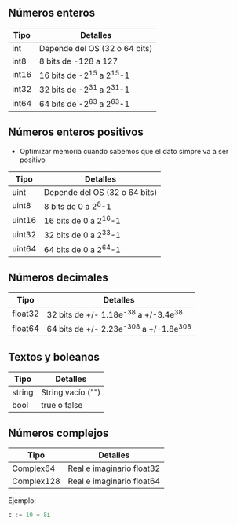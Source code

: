 ## Números enteros

| Tipo  | Detalles                                          |
|-------|---------------------------------------------------|
| int   | Depende del OS (32 o 64 bits)                     |
| int8  | 8 bits de -128 a 127                              |
| int16 | 16 bits de -2<sup>15</sup> a 2<sup>15</sup>-1     |
| int32 | 32 bits de -2<sup>31</sup> a 2<sup>31</sup>-1     |
| int64 | 64 bits de -2<sup>63</sup> a 2<sup>63</sup>-1     |

## Números enteros positivos
* Optimizar memoria cuando sabemos que el dato simpre va a ser positivo

| Tipo   | Detalles                            |
|--------|-------------------------------------|
| uint   | Depende del OS (32 o 64 bits)       |
| uint8  | 8 bits de 0 a 2<sup>8</sup>-1       |
| uint16 | 16 bits de 0 a 2<sup>16</sup>-1     |
| uint32 | 32 bits de 0 a 2<sup>33</sup>-1     |
| uint64 | 64 bits de 0 a 2<sup>64</sup>-1     |

## Números decimales
| Tipo    | Detalles                                                     |
|---------|--------------------------------------------------------------|
| float32 | 32 bits de +/- 1.18e<sup>-38</sup> a +/-3.4e<sup>38</sup>    |
| float64 | 64 bits de +/- 2.23e<sup>-308</sup> a +/-1.8e<sup>308</sup>  |

## Textos y boleanos
| Tipo    | Detalles           |
|---------|--------------------|
| string  | String vacío ("")  |
| bool    | true o false       |

## Números complejos
| Tipo       | Detalles                   |
|------------|----------------------------|
| Complex64  | Real e imaginario float32  |
| Complex128 | Real e imaginario float64  |

Ejemplo:
```go
c := 10 + 8i
```